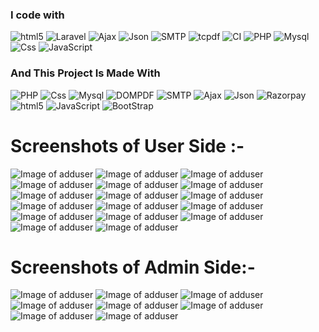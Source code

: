 







<h3>I code with</h3>
<p>
  <img alt="html5" src="https://img.shields.io/badge/-HTML5-E34F26?style=flat-square&logo=html5&logoColor=white" />
  <img alt="Laravel" src="https://img.shields.io/badge/Laravel-323330?style=flat-square&logo=laravel&logoColor=F7DF1E" />
  <img alt="Ajax" src="https://img.shields.io/badge/Ajax-323330?style=flat-square&logo=lAjax&logoColor=F7DF1E" />
  <img alt="Json" src="https://img.shields.io/badge/Json-323330?style=flat-square&logo=Json&logoColor=F7DF1E" />
  <img alt="SMTP" src="https://img.shields.io/badge/smtp-323330?style=flat-square&logo=smtp&logoColor=F7DF1E" />
  <img alt="tcpdf" src="https://img.shields.io/badge/tcpdf-323330?style=flat-square&logo=tcpdf&logoColor=F7DF1E" />
  <img alt="CI" src="https://img.shields.io/badge/CodeIgnitor-323330?style=flat-square&logo=CodeIgnitor&logoColor=F7DF1E" />
  <img alt="PHP" src="https://img.shields.io/badge/PHP-323330?style=flat-square&logo=PHP&logoColor=F7DF1E" />
  <img alt="Mysql" src="https://img.shields.io/badge/MySQL-00000F?style=flat-square&logo=mysql&logoColor=white" />
  <img alt="Css" src="https://img.shields.io/badge/CSS-239120?&style=flat-square&logo=css3&logoColor=white" />
  <img alt="JavaScript" src="https://img.shields.io/badge/-JavaScript-E34F26?style=flat-square&logo=JavaScript&logoColor=white" />
 
</p>

<h3>And This Project Is Made With </h3>
<p>


  <img alt="PHP" src="https://img.shields.io/badge/PHP-323330?style=flat-square&logo=PHP&logoColor=F7DF1E" />
  <img alt="Css" src="https://img.shields.io/badge/CSS-239120?&style=flat-square&logo=css3&logoColor=white" /> 
  <img alt="Mysql" src="https://img.shields.io/badge/MySQL-00000F?style=flat-square&logo=mysql&logoColor=white" />
  <img alt="DOMPDF" src="https://img.shields.io/badge/dompdf-323330?style=flat-square&logo=dompdf&logoColor=F7DF1E" />
  <img alt="SMTP" src="https://img.shields.io/badge/smtp-323330?style=flat-square&logo=smtp&logoColor=F7DF1E" />
  <img alt="Ajax" src="https://img.shields.io/badge/Ajax-323330?style=flat-square&logo=lAjax&logoColor=F7DF1E" />
  <img alt="Json" src="https://img.shields.io/badge/Json-323330?style=flat-square&logo=Json&logoColor=F7DF1E" />
  <img alt="Razorpay" src="https://img.shields.io/badge/razorpay-323330?style=flat-square&logo=razorpay&logoColor=F7DF1E" />
  <img alt="html5" src="https://img.shields.io/badge/-HTML5-E34F26?style=flat-square&logo=html5&logoColor=white" />
  <img alt="JavaScript" src="https://img.shields.io/badge/-JavaScript-E34F26?style=flat-square&logo=JavaScript&logoColor=white" />
  <img alt="BootStrap" src="https://img.shields.io/badge/-BootStrap-E34F26?style=flat-square&logo=BootStrap&logoColor=white" />

</p>




# Screenshots of User Side :-




![Image of adduser](https://raw.githubusercontent.com/KinshukGuhaDev/Urban-Vogue-E-Commerce-PHP/master/screenshots2/userregister.png)
![Image of adduser](https://raw.githubusercontent.com/KinshukGuhaDev/Urban-Vogue-E-Commerce-PHP/master/screenshots2/userlogin.png)
![Image of adduser](https://raw.githubusercontent.com/KinshukGuhaDev/Urban-Vogue-E-Commerce-PHP/master/screenshots2/homepage1.png)
![Image of adduser](https://raw.githubusercontent.com/KinshukGuhaDev/Urban-Vogue-E-Commerce-PHP/master/screenshots2/homepage2.png)
![Image of adduser](https://raw.githubusercontent.com/KinshukGuhaDev/Urban-Vogue-E-Commerce-PHP/master/screenshots2/homepage3.png)
![Image of adduser](https://raw.githubusercontent.com/KinshukGuhaDev/Urban-Vogue-E-Commerce-PHP/master/screenshots2/products1.png)
![Image of adduser](https://raw.githubusercontent.com/KinshukGuhaDev/Urban-Vogue-E-Commerce-PHP/master/screenshots2/product.png)
![Image of adduser](https://raw.githubusercontent.com/KinshukGuhaDev/Urban-Vogue-E-Commerce-PHP/master/screenshots2/wishlist.png)
![Image of adduser](https://raw.githubusercontent.com/KinshukGuhaDev/Urban-Vogue-E-Commerce-PHP/master/screenshots2/editcart.png)
![Image of adduser](https://raw.githubusercontent.com/KinshukGuhaDev/Urban-Vogue-E-Commerce-PHP/master/screenshots2/invoice1.png)
![Image of adduser](https://raw.githubusercontent.com/KinshukGuhaDev/Urban-Vogue-E-Commerce-PHP/master/screenshots2/razorpay1.png)
![Image of adduser](https://raw.githubusercontent.com/KinshukGuhaDev/Urban-Vogue-E-Commerce-PHP/master/screenshots2/razorpay2.png)
![Image of adduser](https://raw.githubusercontent.com/KinshukGuhaDev/Urban-Vogue-E-Commerce-PHP/master/screenshots2/razorpay3.png)
![Image of adduser](https://raw.githubusercontent.com/KinshukGuhaDev/Urban-Vogue-E-Commerce-PHP/master/screenshots2/payconfirm.png)
![Image of adduser](https://raw.githubusercontent.com/KinshukGuhaDev/Urban-Vogue-E-Commerce-PHP/master/screenshots2/mail.png)
![Image of adduser](https://raw.githubusercontent.com/KinshukGuhaDev/Urban-Vogue-E-Commerce-PHP/master/screenshots2/payinvoice.png)
![Image of adduser](https://raw.githubusercontent.com/KinshukGuhaDev/Urban-Vogue-E-Commerce-PHP/master/screenshots2/myorder.png)





# Screenshots of Admin Side:-





![Image of adduser](https://raw.githubusercontent.com/KinshukGuhaDev/Urban-Vogue-E-Commerce-PHP/master/screenshots2/adminlogin.png)
![Image of adduser](https://raw.githubusercontent.com/KinshukGuhaDev/Urban-Vogue-E-Commerce-PHP/master/screenshots2/admin1.png)
![Image of adduser](https://raw.githubusercontent.com/KinshukGuhaDev/Urban-Vogue-E-Commerce-PHP/master/screenshots2/admin2.png)
![Image of adduser](https://raw.githubusercontent.com/KinshukGuhaDev/Urban-Vogue-E-Commerce-PHP/master/screenshots2/admin3.png)
![Image of adduser](https://raw.githubusercontent.com/KinshukGuhaDev/Urban-Vogue-E-Commerce-PHP/master/screenshots2/admin4.png)
![Image of adduser](https://raw.githubusercontent.com/KinshukGuhaDev/Urban-Vogue-E-Commerce-PHP/master/screenshots2/admin5.png)
![Image of adduser](https://raw.githubusercontent.com/KinshukGuhaDev/Urban-Vogue-E-Commerce-PHP/master/screenshots2/admin6.png)
![Image of adduser](https://raw.githubusercontent.com/KinshukGuhaDev/Urban-Vogue-E-Commerce-PHP/master/screenshots2/adminorder.png)







